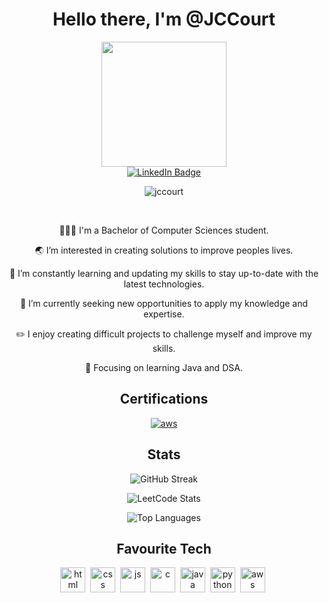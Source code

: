 <div id="header" align="center">
  <h1>Hello there, I'm @JCCourt</h1>
  <img src="https://github.com/JCCourt/JCCourt/assets/156492869/edf52a3f-c2ca-434a-b1c0-7360854f5737" width="200" />

  <div id="badges">
  <a href="https://www.linkedin.com/in/jack-courtenay/">
    <img src="https://img.shields.io/badge/LinkedIn-blue?style=for-the-badge&logo=linkedin&logoColor=white" alt="LinkedIn Badge"/>
  </a>

<p align="center"> <img src="https://komarev.com/ghpvc/?username=jccourt&label=Profile%20views&color=0e75b6&style=flat" alt="jccourt" /> </p>

</div><br>
  <p>👨🏻‍💻 I'm a Bachelor of Computer Sciences student. </p>
  <p>🌏 I’m interested in creating solutions to improve peoples lives. </p>
  <p>🌱 I’m constantly learning and updating my skills to stay up-to-date with the latest technologies. </p>
  <p>💼 I’m currently seeking new opportunities to apply my knowledge and expertise. </p>
  <p>✏️ I enjoy creating difficult projects to challenge myself and improve my skills.</p>
  <p>📝 Focusing on learning Java and DSA. </p>
</div>

<div id="certifications" align="center">
  <h2>Certifications</h2>
  <p><a href="https://www.credly.com/badges/4317695a-ad92-44cf-b3b6-9566d3f356de/public_url"> 
  <img src="https://github.com/JCCourt/JCCourt/assets/156492869/ffe0a660-66f2-46d5-8dd8-c951221f9111" alt="aws">
  </a></p>
</div>

<div id="stats" align="center">
  <h2>Stats</h2>
  <p><img src="https://streak-stats.demolab.com?user=[JCCourt]&theme=transparent&fire=EB5454" alt="GitHub Streak"/></p>
  <p></p><img src="https://leetcard.jacoblin.cool/JCCourt?theme=dark&font=Noto%20Serif%20KR" alt="LeetCode Stats"/></p>
  <p><img src="https://github-readme-stats.vercel.app/api/top-langs/?username=JCCourt&layout=compact&theme=vision-friendly-dark" alt="Top Languages"/></p>
</div>

<div id="favourite tech" align="center">
  <h2>Favourite Tech</h2>
  <img src="https://cdn.jsdelivr.net/gh/devicons/devicon/icons/html5/html5-original.svg" title="HTML" alt="html" width="40" height="40"/>&nbsp;
  <img src="https://cdn.jsdelivr.net/gh/devicons/devicon/icons/css3/css3-original.svg" title="CSS" alt="css" width="40" height="40"/>&nbsp;
  <img src="https://cdn.jsdelivr.net/gh/devicons/devicon@latest/icons/javascript/javascript-original.svg" title="JS" alt="js" width="40" height="40"/>&nbsp;
  <img src="https://cdn.jsdelivr.net/gh/devicons/devicon/icons/c/c-original.svg" title="C" alt="c" width="40" height="40"/>&nbsp;
  <img src="https://cdn.jsdelivr.net/gh/devicons/devicon/icons/java/java-original.svg" title="JAVA" alt="java" width="40" height="40"/>&nbsp;
  <img src="https://cdn.jsdelivr.net/gh/devicons/devicon/icons/python/python-original.svg" title="Python" alt="python" width="40" height="40"/>&nbsp;          
  <img src="https://cdn.jsdelivr.net/gh/devicons/devicon@latest/icons/amazonwebservices/amazonwebservices-original-wordmark.svg" title="AWS" alt="aws" width="40" height="40"/>&nbsp;
  <div>
